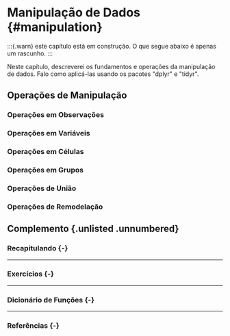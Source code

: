 # Manipulação de Dados {#manipulation}

:::{.warn}
este capítulo está em construção. O que segue abaixo é apenas um rascunho.
:::

Neste capítulo, descreverei os fundamentos e operações da manipulação de dados. Falo como aplicá-las usando os pacotes "dplyr" e "tidyr".


## Operações de Manipulação

### Operações em Observações


### Operações em Variáveis


### Operações em Células


### Operações em Grupos


### Operações de União


### Operações de Remodelação



<div class="double-hrule"></div>

## Complemento {.unlisted .unnumbered}

### Recapitulando {-}


---

### Exercícios {-}


---

### Dicionário de Funções {-}


---

### Referências {-}

